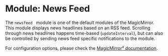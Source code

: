 # Module: News Feed
The `newsfeed ` module is one of the default modules of the MagicMirror.
This module displays news headlines based on an RSS feed. Scrolling through news headlines happens time-based (````updateInterval````), but can also be controlled by sending news feed specific notifications to the module.

For configuration options, please check the [MagicMirror² documentation](https://docs.magicmirror.builders/modules/newsfeed.html).

